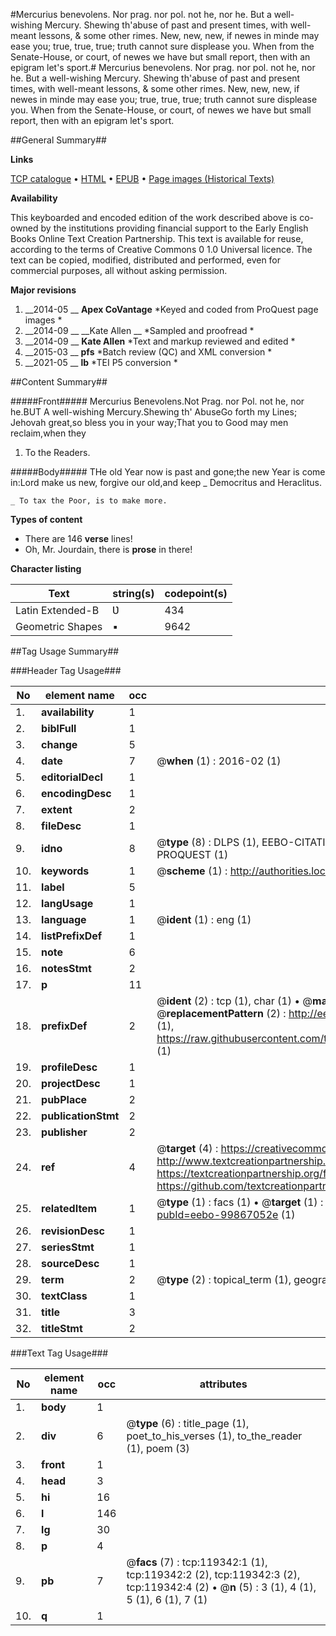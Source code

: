 #Mercurius benevolens. Nor prag. nor pol. not he, nor he. But a well-wishing Mercury. Shewing th'abuse of past and present times, with well-meant lessons, & some other rimes. New, new, new, if newes in minde may ease you; true, true, true; truth cannot sure displease you. When from the Senate-House, or court, of newes we have but small report, then with an epigram let's sport.#
Mercurius benevolens. Nor prag. nor pol. not he, nor he. But a well-wishing Mercury. Shewing th'abuse of past and present times, with well-meant lessons, & some other rimes. New, new, new, if newes in minde may ease you; true, true, true; truth cannot sure displease you. When from the Senate-House, or court, of newes we have but small report, then with an epigram let's sport.

##General Summary##

**Links**

[TCP catalogue](http://www.ota.ox.ac.uk/tcp/)  • 
[HTML](http://tei.it.ox.ac.uk/tcp/Texts-HTML/free/A89/A89065.html)  • 
[EPUB](http://tei.it.ox.ac.uk/tcp/Texts-EPUB/free/A89/A89065.epub) • 
[Page images (Historical Texts)](https://historicaltexts.jisc.ac.uk/eebo-99867052e)

**Availability**

This keyboarded and encoded edition of the work described above is co-owned by the
    institutions providing financial support to the Early English Books Online Text Creation
    Partnership. This text is available for reuse, according to the terms of  Creative Commons 0 1.0 Universal
    licence. The text can be copied, modified, distributed and performed, even for commercial
    purposes, all without asking permission.

**Major revisions**

1. __2014-05 __ __Apex CoVantage__ *Keyed and coded from ProQuest page images *
1. __2014-09 __ __Kate Allen __ *Sampled and proofread *
1. __2014-09 __ __Kate Allen__ *Text and markup reviewed and edited *
1. __2015-03 __ __pfs__ *Batch review (QC) and XML conversion *
1. __2021-05 __ __lb__ *TEI P5 conversion *

##Content Summary##

#####Front#####
 Mercurius Benevolens.Not Prag. nor Pol. not he, nor he.BUT A well-wishing Mercury.Shewing th' AbuseGo forth my Lines; Jehovah great,so bless you in your way;That you to Good may men reclaim,when they
1. To the Readers.

#####Body#####
THe old Year now is past and gone;the new Year is come in:Lord make us new, forgive our old,and keep
    _ Democritus and Heraclitus.

    _ To tax the Poor, is to make more.

**Types of content**

  * There are 146 **verse** lines!
  * Oh, Mr. Jourdain, there is **prose** in there!

**Character listing**


|Text|string(s)|codepoint(s)|
|---|---|---|
|Latin Extended-B|Ʋ|434|
|Geometric Shapes|▪|9642|

##Tag Usage Summary##

###Header Tag Usage###

|No|element name|occ|attributes|
|---|---|---|---|
|1.|__availability__|1||
|2.|__biblFull__|1||
|3.|__change__|5||
|4.|__date__|7| @__when__ (1) : 2016-02 (1)|
|5.|__editorialDecl__|1||
|6.|__encodingDesc__|1||
|7.|__extent__|2||
|8.|__fileDesc__|1||
|9.|__idno__|8| @__type__ (8) : DLPS (1), EEBO-CITATION (1), VID (1), EEBO-PROQUEST (1), STC (3), PROQUEST (1)|
|10.|__keywords__|1| @__scheme__ (1) : http://authorities.loc.gov/ (1)|
|11.|__label__|5||
|12.|__langUsage__|1||
|13.|__language__|1| @__ident__ (1) : eng (1)|
|14.|__listPrefixDef__|1||
|15.|__note__|6||
|16.|__notesStmt__|2||
|17.|__p__|11||
|18.|__prefixDef__|2| @__ident__ (2) : tcp (1), char (1)  •  @__matchPattern__ (2) : ([0-9\-]+):([0-9IVX]+) (1), (.+) (1)  •  @__replacementPattern__ (2) : http://eebo.chadwyck.com/downloadtiff?vid=$1&page=$2 (1), https://raw.githubusercontent.com/textcreationpartnership/Texts/master/tcpchars.xml#$1 (1)|
|19.|__profileDesc__|1||
|20.|__projectDesc__|1||
|21.|__pubPlace__|2||
|22.|__publicationStmt__|2||
|23.|__publisher__|2||
|24.|__ref__|4| @__target__ (4) : https://creativecommons.org/publicdomain/zero/1.0/ (1), http://www.textcreationpartnership.org/docs/. (1), https://textcreationpartnership.org/faq/#faq05 (1), https://github.com/textcreationpartnership (1)|
|25.|__relatedItem__|1| @__type__ (1) : facs (1)  •  @__target__ (1) : https://data.historicaltexts.jisc.ac.uk/view?pubId=eebo-99867052e (1)|
|26.|__revisionDesc__|1||
|27.|__seriesStmt__|1||
|28.|__sourceDesc__|1||
|29.|__term__|2| @__type__ (2) : topical_term (1), geographic_name (1)|
|30.|__textClass__|1||
|31.|__title__|3||
|32.|__titleStmt__|2||


###Text Tag Usage###

|No|element name|occ|attributes|
|---|---|---|---|
|1.|__body__|1||
|2.|__div__|6| @__type__ (6) : title_page (1), poet_to_his_verses (1), to_the_reader (1), poem (3)|
|3.|__front__|1||
|4.|__head__|3||
|5.|__hi__|16||
|6.|__l__|146||
|7.|__lg__|30||
|8.|__p__|4||
|9.|__pb__|7| @__facs__ (7) : tcp:119342:1 (1), tcp:119342:2 (2), tcp:119342:3 (2), tcp:119342:4 (2)  •  @__n__ (5) : 3 (1), 4 (1), 5 (1), 6 (1), 7 (1)|
|10.|__q__|1||
